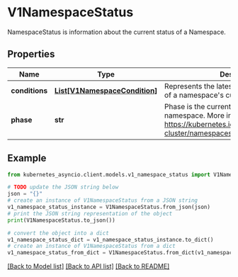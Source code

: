 # V1NamespaceStatus

NamespaceStatus is information about the current status of a Namespace.

## Properties

Name | Type | Description | Notes
------------ | ------------- | ------------- | -------------
**conditions** | [**List[V1NamespaceCondition]**](V1NamespaceCondition.md) | Represents the latest available observations of a namespace&#39;s current state. | [optional] 
**phase** | **str** | Phase is the current lifecycle phase of the namespace. More info: https://kubernetes.io/docs/tasks/administer-cluster/namespaces/ | [optional] 

## Example

```python
from kubernetes_asyncio.client.models.v1_namespace_status import V1NamespaceStatus

# TODO update the JSON string below
json = "{}"
# create an instance of V1NamespaceStatus from a JSON string
v1_namespace_status_instance = V1NamespaceStatus.from_json(json)
# print the JSON string representation of the object
print(V1NamespaceStatus.to_json())

# convert the object into a dict
v1_namespace_status_dict = v1_namespace_status_instance.to_dict()
# create an instance of V1NamespaceStatus from a dict
v1_namespace_status_from_dict = V1NamespaceStatus.from_dict(v1_namespace_status_dict)
```
[[Back to Model list]](../README.md#documentation-for-models) [[Back to API list]](../README.md#documentation-for-api-endpoints) [[Back to README]](../README.md)


